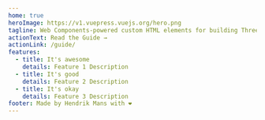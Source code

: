 ```yaml
---
home: true
heroImage: https://v1.vuepress.vuejs.org/hero.png
tagline: Web Components-powered custom HTML elements for building Three.js-powered games and interactive experiences. 🎉
actionText: Read the Guide →
actionLink: /guide/
features:
  - title: It's awesome
    details: Feature 1 Description
  - title: It's good
    details: Feature 2 Description
  - title: It's okay
    details: Feature 3 Description
footer: Made by Hendrik Mans with ❤️
---
```

